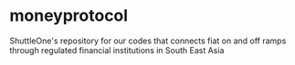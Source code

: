 # moneyprotocol
ShuttleOne's repository for our codes that connects fiat on and off ramps through regulated financial institutions in South East Asia
